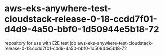 # aws-eks-anywhere-test-cloudstack-release-0-18-ccdd7f01-d4d9-4a50-bbf0-1d50944e5b18-72
repository for use with E2E test job aws-eks-anywhere-test-cloudstack-release-0-18:ccdd7f01-d4d9-4a50-bbf0-1d50944e5b18-72
